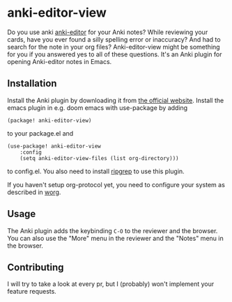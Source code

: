 # anki-editor-view

Do you use anki [anki-editor](https://github.com/louietan/anki-editor/) for your Anki notes? While reviewing your cards, have you ever found a silly spelling error or inaccuracy? And had to search for the note in your org files? Anki-editor-view might be something for you if you answered yes to all of these questions. It's an Anki plugin for opening Anki-editor notes in Emacs.

## Installation

Install the Anki plugin by downloading it from [the official website](https://ankiweb.net/shared/info/1301464350). Install the emacs plugin in e.g. doom emacs with use-package by adding
``` emacs-lisp
(package! anki-editor-view)
```
to your package.el and
``` emacs-lisp
(use-package! anki-editor-view
    :config
    (setq anki-editor-view-files (list org-directory)))
```
to config.el. 
You also need to install [ripgrep](https://github.com/BurntSushi/ripgrep) to use this plugin.

If you haven't setup org-protocol yet, you need to configure your system as described in [worg](https://orgmode.org/worg/org-contrib/org-protocol.html).

## Usage

The Anki plugin adds the keybinding `C-O` to the reviewer and the browser. You can also use the "More" menu in the reviewer and the "Notes" menu in the browser.

## Contributing

I will try to take a look at every pr, but I (probably) won't implement your feature requests.
